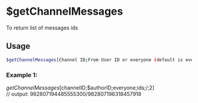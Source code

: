 # $getChannelMessages

To return list of messages ids

## Usage

```bash
$getChannelMessages[Channel ID;From User ID or everyone (default is everyone);ids/contents;separator;amount (max is 50)]
```

### Example 1:
$getChannelMessages[$channelID;$authorID;everyone;ids;/;2]\
// output: 982807194485555300/982807196318457918